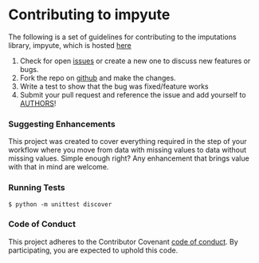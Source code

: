 # Contributing to impyute

The following is a set of guidelines for contributing to the imputations library, impyute, which is hosted [here](https://github.com/eltonlaw/impyute) 
1. Check for open [issues](https://github.com/eltonlaw/impyute/issues) or create a new one to discuss new features or bugs.
2. Fork the repo on [github](https://github.com/eltonlaw/impyute) and make the changes.
3. Write a test to show that the bug was fixed/feature works 
4. Submit your pull request and reference the issue and add yourself to [AUTHORS](https://github.com/eltonlaw/impyute/blob/master/AUTHORS.rst)!

### Suggesting Enhancements

This project was created to cover everything required in the step of your workflow where you move from data with missing values to data without missing values. Simple enough right? Any enhancement that brings value with that in mind are welcome. 

### Running Tests

``` shell
$ python -m unittest discover
```

### Code of Conduct

This project adheres to the Contributor Covenant [code of conduct](CODE_OF_CONDUCT.md). By participating, you are expected to uphold this code.
